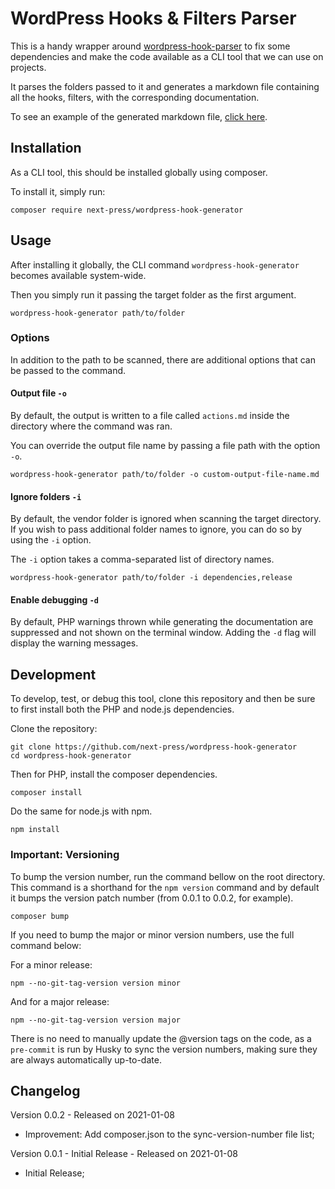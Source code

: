 # WordPress Hooks & Filters Parser

This is a handy wrapper around [wordpress-hook-parser](https://github.com/bologer/WordPress-Hook-Parser) to fix some dependencies and make the code available as a CLI tool that we can use on projects.

It parses the folders passed to it and generates a markdown file containing all the hooks, filters, with the corresponding documentation.

To see an example of the generated markdown file, [click here](https://github.com/next-press/wordpress-hook-generator/blob/main/examples/actions.md).

## Installation

As a CLI tool, this should be installed globally using composer.

To install it, simply run:

```
composer require next-press/wordpress-hook-generator
```

## Usage

After installing it globally, the CLI command `wordpress-hook-generator` becomes available system-wide.

Then you simply run it passing the target folder as the first argument.

```
wordpress-hook-generator path/to/folder
```

### Options

In addition to the path to be scanned, there are additional options that can be passed to the command.

#### Output file `-o`

By default, the output is written to a file called `actions.md` inside the directory where the command was ran.

You can override the output file name by passing a file path with the option `-o`.

```
wordpress-hook-generator path/to/folder -o custom-output-file-name.md
```

#### Ignore folders `-i`

By default, the vendor folder is ignored when scanning the target directory. If you wish to pass additional folder names to ignore, you can do so by using the `-i` option.

The `-i` option takes a comma-separated list of directory names.

```
wordpress-hook-generator path/to/folder -i dependencies,release
```

#### Enable debugging `-d`

By default, PHP warnings thrown while generating the documentation are suppressed and not shown on the terminal window. Adding the `-d` flag will display the warning messages.

## Development

To develop, test, or debug this tool, clone this repository and then be sure to first install both the PHP and node.js dependencies.

Clone the repository:

```
git clone https://github.com/next-press/wordpress-hook-generator
cd wordpress-hook-generator
```

Then for PHP, install the composer dependencies.

```
composer install
```

Do the same for node.js with npm.

```
npm install
```

### Important: Versioning

To bump the version number, run the command bellow on the root directory. This command is a shorthand for the `npm version` command and by default it bumps the version patch number (from 0.0.1 to 0.0.2, for example).

```
composer bump
```

If you need to bump the major or minor version numbers, use the full command below:

For a minor release:

```
npm --no-git-tag-version version minor
```

And for a major release:

```
npm --no-git-tag-version version major
```

There is no need to manually update the @version tags on the code, as a `pre-commit` is run by Husky to sync the version numbers, making sure they are always automatically up-to-date.

## Changelog

Version 0.0.2 - Released on 2021-01-08

* Improvement: Add composer.json to the sync-version-number file list;

Version 0.0.1 - Initial Release - Released on 2021-01-08

* Initial Release;
